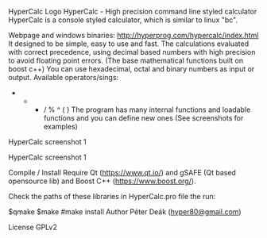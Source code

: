 HyperCalc Logo
HyperCalc - High precision command line styled calculator
HyperCalc is a console styled calculator, which is similar to linux "bc".

Webpage and windows binaries: http://hyperprog.com/hypercalc/index.html
It designed to be simple, easy to use and fast. The calculations evaluated with correct precedence, using decimal based numbers with high precision to avoid floating point errors. (The base mathematical functions built on boost c++) You can use hexadecimal, octal and binary numbers as input or output. Available operators/sings:

+ - * / % ^ ( )
The program has many internal functions and loadable functions and you can define new ones (See screenshots for examples)

HyperCalc screenshot 1

HyperCalc screenshot 1

Compile / Install
Require Qt (https://www.qt.io/) and gSAFE (Qt based opensource lib) and Boost C++ (https://www.boost.org/).

Check the paths of these libraries in HyperCalc.pro file the run:

$qmake
$make
#make install
Author
Péter Deák (hyper80@gmail.com)

License
GPLv2
